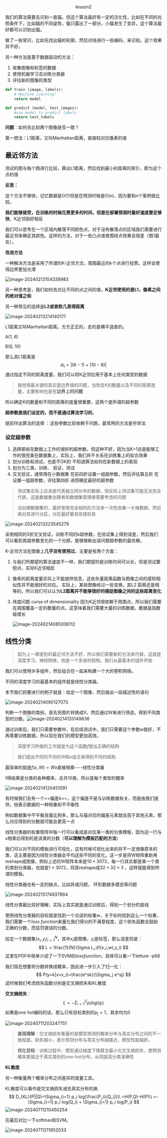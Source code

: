 <center>lesson2</center>

我们的算法需要去识别一直猫，但这个算法最好有一定的泛化性，比如在不同的光照条件下，比如猫的不同姿势，猫只露出了一部分，小猫发生了变异，这个算法最好都可以识别出猫。

做了一些常识，比如先找出猫的轮廓，然后对线进行一些编码，来识别。这个效果并不好。



另一种方法是基于数据驱动的方法：

1. 收集图像和标签的数据
2. 使用机器学习去训练分类器
3. 评估新的图像的类型

```python
def train (image, labels):
    # Machine Learning!
    return model

def predict (model, test_images):
    #use model to predict labels
    return test_tabels
```

**问题**：如何去比较两个图像是否一致？

第一想法：L1距离，又叫Manhattan距离，直接较对应像素的值



## 最近邻方法

测试的图与每个图进行比较，算出L1距离，然后找到最小的距离的索引，即为这个点的值

**反思：**

这个方法不够快，记忆数据是O(1)但是在预测时候是O(n)，因为要和n个案例做比较。

**我们能够接受，在训练的时候花费更多的时间，但是在部署预测时最好速度要足够快**，K近邻刚好相反

我们可以思考在一个区域内散落不同颜色点，对于没有散落点的区域我们需要进行最近邻来确定其颜色。这样的方法，对于一些凸点或者围绕点效果会很差（图1最左）。


**改进方法**

一种解决方法是采用了所谓的K-近邻方法，周围最近的k个点进行投票。这样会使得边界更加光滑

![image-20240213154339983](D:\zjPhD\notes\notes\AI\cs231n\图片\1.png)

另一种思考是，我们如何去对比不同的点之间的值，**K近邻使用的是L1，像素之间的绝对值之和**

 另一种常见的选择是**L2或者欧几里得距离**

![image-20240213214140171](D:\zjPhD\notes\notes\AI\cs231n\图片\2.png)

L1距离又叫Manhattan距离，方方正正的，走的是横平竖直的。

A(1, 6)

B(6, 10)

那么其L1距离是
$$
d_1 = |(6-1) + (10 - 6)|
$$
通过指定不同的距离度量，我们可以将K近邻应用于基本上任何类型的数据

> 我觉得最关键的其实是边界值的问题，当改变K的数量以及不同的距离度量，主要影响也是在**边界上的问题**

所以确定K的数量和不同的距离的度量很重要，这两个是所谓的超参数

**超参数是我们设定的，而不是通过算法学习的**。

提前作出算法的选择 ：这些参数比较依赖于问题，最常用的方法是穷举法

### 设定超参数

1. 选择那些在数据上工作的很好的超参数，但这种不好，因为当K=1总是能够工作的很完美在数据集上，实际上，我们并不关系在训练集上的拟合效果
2. 划分训练和测试，也是不OK的 不知道算法如何在新数据上的表现
3. 划分为三类，训练、 验证，测试
4. 交叉验证，通常用在小数据集
   在前四折设置一组超参数，然后评估第五折
   在设置一组超参数，评估第四折
   进而确定最好的超参数

> 测试集实际上应该是代表独立同分布的数据，但实际上测试集可能无法完全代表，这是数据集创建者和数据集管理者需要考虑的问题
>
> 当创建数据集时，最好使用完全相同的方法来一次性收集一大堆数据，然后再对其进行分区，分区最好要具有随机性

![image-20240213223545279](D:\zjPhD\notes\notes\AI\cs231n\图片\3.png)

采用相同的5折交叉验证，训练不同的k超参数，在验证集上得到误差，然后我们可以看到其超参数变化的一个分部，能够推断出该问题超参数的最优解。



K-近邻方法在图像上**几乎没有使用过**，主要是有两个方面：

1. 与我们所期望的算法速度不一样，我们期望的是训练时间可以长，但是测试要短点，实际K近邻相反
2. 像素的距离度量实际上不能提供信息，这些矢量距离函数与图像之间的感知相似性并不能很好的对应。
   实际上，某些图像经过一些变换，其L2 距离还是相等的，所以我们可以认为**L2距离并不能够很好的捕捉图像之间的这些距离变化**
3. 纬度问题 curse of dimensionality
   因为K近邻很依赖于周围点，所以我们需要在周围覆盖一定的数量的点。这意味着我们需要大量的训练数据，数据是指数级增长

   ![image-20240214085006112](D:\zjPhD\notes\notes\AI\cs231n\图片\4.png)



## 线性分类

> 因为上一章提到的最近邻方法不好，所以我们需要新的方法来代替，这就是深度学习，神经网络，他是一个多层的结构，我们从最基本的组件开始

我们可以使用许多组件，然后组合在一起来构建一个大的卷积网络。

不同的深度学习的最基本的组件就是线性分类器。

本节我们将要进行的例子就是：给定一个图像，然后输出一段描述性的语句

![image-20240214090127073](D:\zjPhD\notes\notes\AI\cs231n\图片\5.png)

 判断一个图像的类别，首先将图片转换成X，然后通过W来进行筛选，得到不同类型的分数。![image-20240214120149636](D:\zjPhD\notes\notes\AI\cs231n\图片\6.png)

通过训练后，我们只需要参数W，在后续测试中，我们只需要这个参数w就好，不再需要训练数据，所以现在我们的模型更加高效。

> 深度学习所做的工作就是为这个函数$f$提出正确的结构
>
> 我们提出不同的不同的$W$和$x$组合来得到不同的结构

最简单的就是$f(x,W) = Wx$直接相乘----线性分类器

f得结果是分类的各种概率，总共10类，所以是每个类型的概率

![image-20240214120451091](D:\zjPhD\notes\notes\AI\cs231n\图片\7.png)

有时候我们会有一个==偏差b==，这个偏差不是与训练数据有关，而是由我们提供，他表示数据的一种侧重和不平衡性

例如数据集中不平衡且猫比狗多，那么与猫对应的偏差元素就会高于其他元素，那么对应得到的分数就可能会更高一点



线性分类器的权重矩阵W每一行可以看成是对应某一类的分类模板，因为这一行与x相乘后得到的是该类的分数（**可以理解为模板匹配的方法**）

我们可以对不同的模板进行可视化，这有时候可视化出来的并不一定很像原本的类，这主要是因为线性分类器会平均这些不同的变化，这一步是将W矩阵重新再reshape成图像，例如上述的W矩阵本来是$10\times3072$，每一行其实都是某一个类的类别分类器，也就是$1×3072$，将其reshape成$32 \times 32\times 3$ ，这样就能得到所谓的模板。

线性分类器也有一定的缺点，比如异或问题， 环形数据多模态等问题

![image-20240215174937864](D:\zjPhD\notes\notes\AI\cs231n\图片\8.png)

线性分类器比较好理解，实际上其实就是通过训练后，得到一个划分的直线



使用线性分类器的目标就是找到一个合适的权重$w$，关于如何找到这么一个权重，我们需要一个$loss\ function$来量化我们得分的不满意程度，这个损失函数会鼓励正确的分数，而惩罚错误的分数。

给定一个数据集${(x_i,y_i)}_{i=1}^{N}$，其中$x_i$是图像，$y_i$是标签，那么误差则是：
$$
L = \frac{1}{N}\Sigma L_i(f(x_i,w),y_i)
$$
这里在PDF中简单介绍了一下SVM的$loss function$，具体可以看一下letture -p68

我们现在想要将分数转换成概率，因此进一步引入了归一化：
$$
P(y=k|x=x_i)=\frac{e^sk}{\Sigma_j e^sj}
$$
这时候我们考虑损失函数分别是交叉熵损失和KL散度

**交叉熵损失**：
$$
L=-\Sigma_{i=1}^C p_i log(q_i)
$$
如果是$one\ hot$编码的话，那么只有目标类别的$p_j=1$，其余均为0

![image-20240711203247751](图片/9.png)

> **直观理解**：交叉熵损失衡量的是模型预测的概率分布与真实分布之间的不一致程度。损失越小，表示预测分布与真实分布越接近，模型性能越好。
>
> **优化目标**：训练过程中，模型通过梯度下降算法最小化交叉熵损失，使预测概率更接近于真实类别的one-hot分布，从而提高分类准确性

**KL散度**

另一种衡量两个概率分布之间差异的度量工具。

KL散度可以看作是交叉熵损失减去真实分布的熵
$$
D_{KL}(P||Q)=\Sigma_{i=1} p_i log(\frac{P_i}{Q_i})\\
=H(P,Q)-H(P)\\
=-\Sigma_{i=1} p_i log(Q_i) + \Sigma_{i=1} p_i log(P_i)
$$
![image-20240711210450254](D:\zjPhD\notes\notes\AI\cs231n\图片\10.png)

在最后对比一下softmax和SVM。

![image-20240711211952033](D:\zjPhD\notes\notes\AI\cs231n\图片\11.png)
